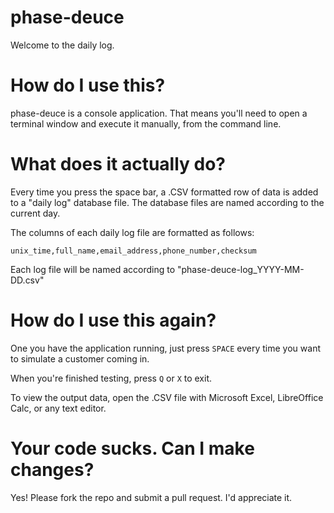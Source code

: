 # phase-deuce

Welcome to the daily log.

# How do I use this?

phase-deuce is a console application. That means you'll need to open a terminal window and execute it manually, from the command line.

# What does it actually do?

Every time you press the space bar, a .CSV formatted row of data is added to a "daily log" database file. The database files are named according to the current day.

The columns of each daily log file are formatted as follows:

    unix_time,full_name,email_address,phone_number,checksum

Each log file will be named according to "phase-deuce-log_YYYY-MM-DD.csv"

# How do I use this again?

One you have the application running, just press `SPACE` every time you want to simulate a customer coming in.

When you're finished testing, press `Q` or `X` to exit.

To view the output data, open the .CSV file with Microsoft Excel, LibreOffice Calc, or any text editor.

# Your code sucks. Can I make changes?

Yes! Please fork the repo and submit a pull request. I'd appreciate it.
